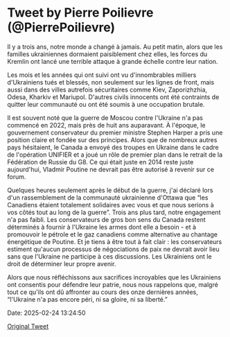 # Tweet by Pierre Poilievre (@PierrePoilievre)

Il y a trois ans, notre monde a changé à jamais. Au petit matin, alors que les familles ukrainiennes dormaient paisiblement chez elles, les forces du Kremlin ont lancé une terrible attaque à grande échelle contre leur nation.

Les mois et les années qui ont suivi ont vu d'innombrables milliers d'Ukrainiens tués et blessés, non seulement sur les lignes de front, mais aussi dans des villes autrefois sécuritaires comme Kiev, Zaporizhzhia, Odesa, Kharkiv et Mariupol. D'autres civils innocents ont été contraints de quitter leur communauté ou ont été soumis à une occupation brutale. 

Il est souvent noté que la guerre de Moscou contre l'Ukraine n'a pas commencé en 2022, mais près de huit ans auparavant. À l'époque, le gouvernement conservateur du premier ministre Stephen Harper a pris une position claire et fondée sur des principes. Alors que de nombreux autres pays hésitaient, le Canada a envoyé des troupes en Ukraine dans le cadre de l'opération UNIFIER et a joué un rôle de premier plan dans le retrait de la Fédération de Russie du G8. Ce qui était juste en 2014 reste juste aujourd'hui, Vladmir Poutine ne devrait pas être autorisé à revenir sur ce forum. 

Quelques heures seulement après le début de la guerre, j'ai déclaré lors d'un rassemblement de la communauté ukrainienne d'Ottawa que “les Canadiens étaient totalement solidaires avec vous et que nous serions à vos côtés tout au long de la guerre”. Trois ans plus tard, notre engagement n'a pas faibli. Les conservateurs de gros bon sens du Canada restent déterminés à fournir à l'Ukraine les armes dont elle a besoin - et à promouvoir le pétrole et le gaz canadiens comme alternative au chantage énergétique de Poutine. Et je tiens à être tout à fait clair : les conservateurs estiment qu'aucun processus de négociations de paix ne devrait avoir lieu sans que l'Ukraine ne participe à ces discussions. Les Ukrainiens ont le droit de déterminer leur propre avenir. 

Alors que nous réfléchissons aux sacrifices incroyables que les Ukrainiens ont consentis pour défendre leur patrie, nous nous rappelons que, malgré tout ce qu'ils ont dû affronter au cours des onze dernières années, “l'Ukraine n'a pas encore péri, ni sa gloire, ni sa liberté.”

Date: 2025-02-24 13:24:50

[Original Tweet](https://x.com/PierrePoilievre/status/1894015630292013102)
